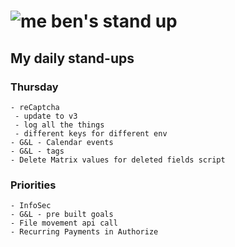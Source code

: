 # ![me](https://avatars2.githubusercontent.com/u/5232044?s=50&v=4) ben's stand up

## My daily stand-ups
     
### Thursday

    - reCaptcha
     - update to v3
     - log all the things
     - different keys for different env
    - G&L - Calendar events
    - G&L - tags
    - Delete Matrix values for deleted fields script
    
### Priorities 
   
    - InfoSec
    - G&L - pre built goals
    - File movement api call
    - Recurring Payments in Authorize
